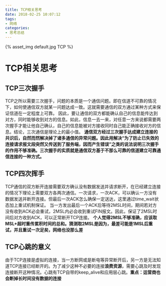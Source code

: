```yaml
---
title: TCP相关思考
date: 2018-02-25 10:07:12
tags:
- 网络
categories:
- 思考总结
---
```

{% asset_img default.jpg TCP %}

# TCP相关思考
## TCP三次握手
TCP之所以需要三次握手，问题的本质是一个通信问题。即在信道不可靠的情况下，如何使通信双方就某一问题达成一致。这就需要通信的双方通过某种方式来保证信道在一定程度上可靠。
因此，要让通信的双方都能确认自己的信息能传达到对方，同时能够收到对方的信息。如此，信息一去一来，对任意一方来说都需要两次握手才能让他自己确认，自己的信息能被对方接收同时自己能正确接收对方的信息。结论，三次通信是理论上的最小值。
**通信双方经过三次握手达成建立连接的共识后，自然而然解决掉了诸多通信的异常问题。因此用解决“为了防止已失效的连接请求报文段突然又传送到了服务端，因而产生错误”之类的说法说明三次握手的作用不够准确。三次握手的实质就是通信双方基于不那么可靠的信道建立可靠通信连接的一种方式。**

## TCP四次挥手
TCP通信的双方断开连接需要双方确认没有数据发送并请求断开，在已经建立连接的情况下理论上需要双方各两次通信。一次请求，一次ACK，可以确认一方没有数据发送并断开连接。但最后一次ACK怎么确保一定送达，这里通过time_wait状态加上重试机制保证。
当一方发出最后一个ACK后等待2MSL时间，期间若对方没有收到ACK必会重试，2MSL内必会收到重试FIN报文。因此，保证了2MSL时间后对方收到ACK，可以正常断开TCP连接。
**个人觉得2MSL不够准确，应该取MSL+超时重传累积时间的总和。猜测取2MSL是因为，最差可能是1MSL后重试，并且重试一次足矣，网络也没那么差**

## TCP心跳的意义
由于TCP连接是虚拟的连接，当一方断网或是断电等异常断开后，另一方是无法知道TCP连接已经断开的。为了减少这种不必要的连接**浪费资源**，需要心跳及时发现连接断开这种情况。心跳有TCP自带的keep_alive和应用层心跳。**重点：运营商也会断掉长时间没有数据的连接**